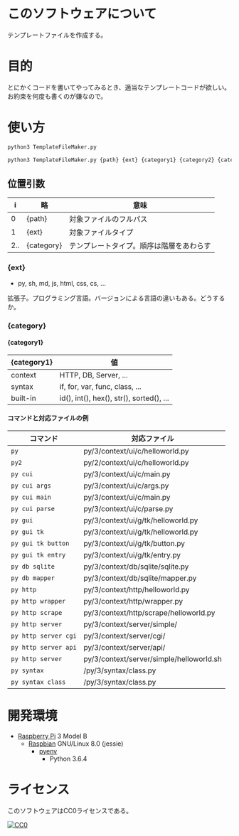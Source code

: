 ﻿# このソフトウェアについて

テンプレートファイルを作成する。

# 目的

とにかくコードを書いてやってみるとき、適当なテンプレートコードが欲しい。お約束を何度も書くのが嫌なので。

# 使い方

```sh
python3 TemplateFileMaker.py
```
```sh
python3 TemplateFileMaker.py {path} {ext} {category1} {category2} {category3} ...
```
## 位置引数

i|略|意味
-|--|----
0|{path}|対象ファイルのフルパス
1|{ext}|対象ファイルタイプ
2..|{category}|テンプレートタイプ。順序は階層をあわらす

### {ext}

* py, sh, md, js, html, css, cs, ...

拡張子。プログラミング言語。バージョンによる言語の違いもある。どうするか。

### {category}

#### {category1}

{category1}|値
-----------|--
context|HTTP, DB, Server, ...
syntax|if, for, var, func, class, ...
built-in|id(), int(), hex(), str(), sorted(), ...

#### コマンドと対応ファイルの例

コマンド|対応ファイル
--------|------------
`py`|py/3/context/ui/c/helloworld.py
`py2`|py/2/context/ui/c/helloworld.py
`py cui`|py/3/context/ui/c/main.py
`py cui args`|py/3/context/ui/c/args.py
`py cui main`|py/3/context/ui/c/main.py
`py cui parse`|py/3/context/ui/c/parse.py
`py gui`|py/3/context/ui/g/tk/helloworld.py
`py gui tk`|py/3/context/ui/g/tk/helloworld.py
`py gui tk button`|py/3/context/ui/g/tk/button.py
`py gui tk entry`|py/3/context/ui/g/tk/entry.py
`py db sqlite`|py/3/context/db/sqlite/sqlite.py
`py db mapper`|py/3/context/db/sqlite/mapper.py
`py http`|py/3/context/http/helloworld.py
`py http wrapper`|py/3/context/http/wrapper.py
`py http scrape`|py/3/context/http/scrape/helloworld.py
`py http server`|py/3/context/server/simple/
`py http server cgi`|py/3/context/server/cgi/
`py http server api`|py/3/context/server/api/
`py http server`|py/3/context/server/simple/helloworld.sh
`py syntax`|/py/3/syntax/class.py
`py syntax class`|/py/3/syntax/class.py

# 開発環境

* [Raspberry Pi](https://ja.wikipedia.org/wiki/Raspberry_Pi) 3 Model B
    * [Raspbian](https://www.raspberrypi.org/downloads/raspbian/) GNU/Linux 8.0 (jessie)
        * [pyenv](http://ytyaru.hatenablog.com/entry/2019/01/06/000000)
            * Python 3.6.4

# ライセンス

このソフトウェアはCC0ライセンスである。

[![CC0](http://i.creativecommons.org/p/zero/1.0/88x31.png "CC0")](http://creativecommons.org/publicdomain/zero/1.0/deed.ja)

